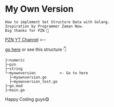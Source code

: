 # My Own Version
```text
How to implement Set Structure Data with Golang.
Inspiration by Programmer Zaman Now.
Big thanks for PZN 🙌 
```

<a href="https://www.youtube.com/c/ProgrammerZamanNow">PZN YT Channel</a> <─ 

<a href="https://github.com/WahidinAji/struktur-data-set/tree/main/myownversion">go here</a> 
or see this structure 👇
```
├─numeric
├─pzn
├─string
└─myownversion           <- Go to here 
  ├─myownversion.go
  ├─myownversion_test.go
├─go.mod
├─main.go
```

Happy Coding guys😋